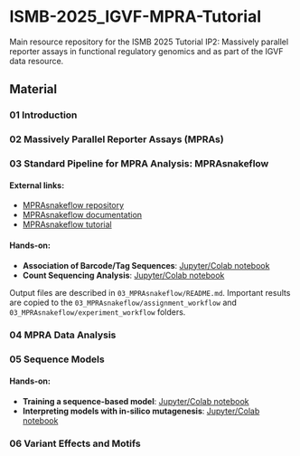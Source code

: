 # ISMB-2025_IGVF-MPRA-Tutorial

Main resource repository for the ISMB 2025 Tutorial IP2: Massively parallel reporter assays in functional regulatory genomics and as part of the IGVF data resource.

## Material

### 01 Introduction

### 02 Massively Parallel Reporter Assays (MPRAs)

### 03 Standard Pipeline for MPRA Analysis: MPRAsnakeflow

#### External links:
- [MPRAsnakeflow repository](https://github.com/kircherlab/MPRAsnakeflow)
- [MPRAsnakeflow documentation](https://mprasnakeflow.readthedocs.io)
- [MPRAsnakeflow tutorial](https://github.com/kircherlab/MPRAsnakeflow_tutorial/)

#### Hands-on:
- **Association of Barcode/Tag Sequences**: [Jupyter/Colab notebook](https://github.com/kircherlab/MPRAsnakeflow_tutorial/blob/main/tutorial_assignment.ipynb)
- **Count Sequencing Analysis**: [Jupyter/Colab notebook](https://github.com/kircherlab/MPRAsnakeflow_tutorial/blob/main/tutorial_experiment.ipynb)

Output files are described in `03_MPRAsnakeflow/README.md`. Important results are copied to the `03_MPRAsnakeflow/assignment_workflow` and `03_MPRAsnakeflow/experiment_workflow` folders.

### 04 MPRA Data Analysis

### 05 Sequence Models

#### Hands-on:
- **Training a sequence-based model**: [Jupyter/Colab notebook]()
- **Interpreting models with in-silico mutagenesis**: [Jupyter/Colab notebook](https://github.com/kircherlab/ISMB-2025_IGVF-MPRA-Tutorial/blob/main/05_sequence_models/02_ism_and_tfmodisco.ipynb)

### 06 Variant Effects and Motifs
